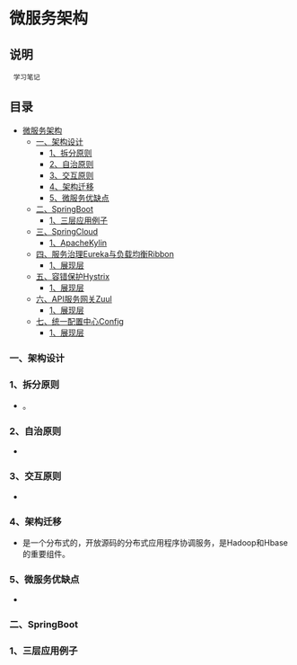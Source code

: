 微服务架构
=========
## 说明
     学习笔记
## 目录
* [微服务架构](#微服务架构)
	* [一、架构设计](#一架构设计)
		* [1、拆分原则](#1拆分原则)
		* [2、自治原则](#2自治原则)
		* [3、交互原则](#3交互原则)
		* [4、架构迁移](#4架构迁移)
		* [5、微服务优缺点](#5微服务优缺点)
	* [二、SpringBoot](#二SpringBoot)
		* [1、三层应用例子](#1三层应用例子)		
	* [三、SpringCloud](#三SpringCloud)
	    * [1、ApacheKylin](#1ApacheKylin)	
	* [四、服务治理Eureka与负载均衡Ribbon](#四服务治理Eureka与负载均衡Ribbon)
	    * [1、展现层](#1展现层)	
	* [五、容错保护Hystrix](#五容错保护Hystrix)
	    * [1、展现层](#1展现层)	
	* [六、API服务网关Zuul](#六API服务网关Zuul)
	    * [1、展现层](#1展现层)	
	* [七、统一配置中心Config](#七统一配置中心Config)
	    * [1、展现层](#1展现层)	
	
### 一、架构设计
### 1、拆分原则
- 。
### 2、自治原则
- 
### 3、交互原则
- 
### 4、架构迁移
- 是一个分布式的，开放源码的分布式应用程序协调服务，是Hadoop和Hbase的重要组件。
### 5、微服务优缺点
- 
### 二、SpringBoot
### 1、三层应用例子
